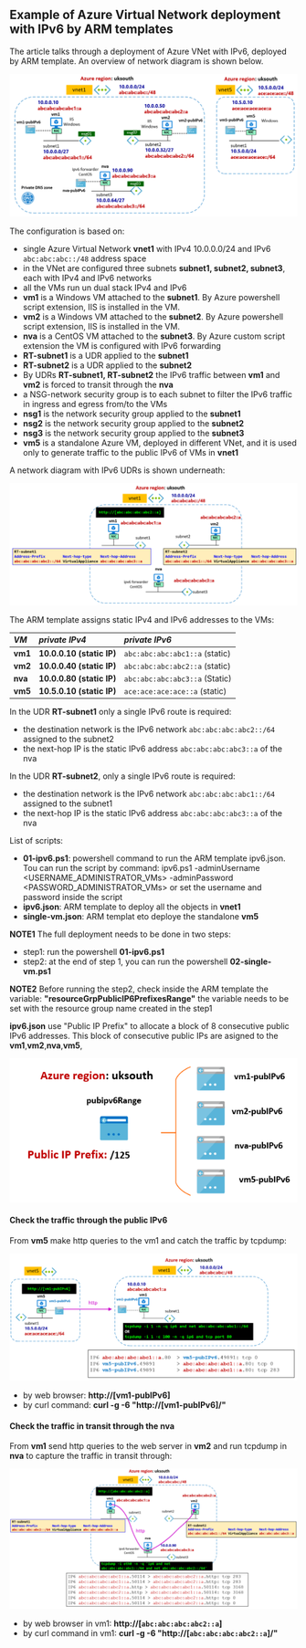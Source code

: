 <properties
pageTitle= 'IPv6 in Azure Virtual Network'
description= "IPv6 in Azure Virtual Network with ARM template"
services=""
documentationCenter="na"
authors="fabferri"
manager=""
editor=""/>

<tags
   ms.service="configuration-Example-Azure"
   ms.devlang="english"
   ms.topic="article"
   ms.tgt_pltfrm="Azure"
   ms.workload="IPv6"
   ms.date="11/12/2019"
   ms.author="fabferri" />

## Example of Azure Virtual Network deployment with IPv6 by ARM templates

The article talks through a deployment of Azure VNet with IPv6, deployed by ARM template. An overview of network diagram is shown below.

[![1]][1]

The configuration is based on:
* single Azure Virtual Network **vnet1** with IPv4 10.0.0.0/24 and IPv6 ``abc:abc:abc::/48`` address space
* in the VNet are configured three subnets **subnet1, subnet2, subnet3**, each with IPv4 and IPv6 networks
* all the VMs run un dual stack IPv4 and IPv6
* **vm1** is a Windows VM attached to the **subnet1**. By Azure powershell script extension, IIS is installed in the VM.
* **vm2** is a Windows VM attached to the **subnet2**. By Azure powershell script extension, IIS is installed in the VM.
* **nva** is a CentOS VM attached to the **subnet3**. By Azure custom script extension the VM is configured with IPv6 forwarding
* **RT-subnet1** is a UDR applied to the **subnet1**
* **RT-subnet2** is a UDR applied to the **subnet2**
* By UDRs **RT-subnet1, RT-subnet2** the IPv6 traffic between **vm1** and **vm2** is forced to transit through the **nva**
* a NSG-network security group is to each subnet to filter the IPv6 traffic in ingress and egress from/to the VMs
* **nsg1** is the network security group applied to the **subnet1**
* **nsg2** is the network security group applied to the **subnet2**
* **nsg3** is the network security group applied to the **subnet3**
* **vm5** is a standalone Azure VM, deployed in different VNet, and it is used only to generate traffic to the public IPv6 of VMs in **vnet1**  

A network diagram with IPv6 UDRs is shown underneath:

[![2]][2]

The ARM template assigns static IPv4 and IPv6 addresses to the VMs:

| *VM*       | *private IPv4*            | *private IPv6*                 |
| :--------- | :------------------------ |:------------------------------ |
| **vm1**    | **10.0.0.10 (static IP)** | ``abc:abc:abc:abc1::a`` (static)   |
| **vm2**    | **10.0.0.40 (static IP)** | ``abc:abc:abc:abc2::a`` (static)   |
| **nva**    | **10.0.0.80 (static IP)** | ``abc:abc:abc:abc3::a`` (Static)   |
| **vm5**    | **10.5.0.10 (static IP)** | ``ace:ace:ace:ace::a``  (static)   |

In the UDR **RT-subnet1** only a single IPv6 route is required:
* the destination network is the IPv6 network ``abc:abc:abc:abc2::/64`` assigned to the subnet2
* the next-hop IP  is the static IPv6 address ``abc:abc:abc:abc3::a`` of the nva

In the UDR **RT-subnet2**, only a single IPv6 route is required:
* the destination network is the IPv6 network ``abc:abc:abc:abc1::/64`` assigned to the subnet1
* the next-hop IP is the static IPv6 address ``abc:abc:abc:abc3::a`` of the nva


List of scripts:
* **01-ipv6.ps1**: powershell command to run the ARM template ipv6.json. Tou can run the script by command:
  ipv6.ps1 -adminUsername <USERNAME_ADMINISTRATOR_VMs> -adminPassword <PASSWORD_ADMINISTRATOR_VMs>
  or set the username and password inside the script
* **ipv6.json**: ARM template to deploy all the objects in **vnet1**
* **single-vm.json**: ARM templat eto deploye the standalone **vm5**


**NOTE1**
The full deployment needs to be done in two steps: 
* step1: run the powershell **01-ipv6.ps1**
* step2: at the end of step 1,  you can run the powershell **02-single-vm.ps1**


**NOTE2**
Before running the step2, check inside the ARM template the variable: **"resourceGrpPublicIP6PrefixesRange"** 
the variable needs to be set with the resource group name created in the step1
 


**ipv6.json** use "Public IP Prefix" to allocate a block of 8 consecutive public IPv6 addresses. 
This block of consecutive public IPs are asigned to the **vm1**,**vm2**,**nva**,**vm5**, 
 
[![3]][3]


#### <a name="IPv6"></a>Check the traffic through the public IPv6
From **vm5** make http queries to the vm1 and catch the traffic by tcpdump:

[![4]][4]

* by web browser: **http://[vm1-pubIPv6]**
* by curl command: **curl -g -6 "http://[vm1-pubIPv6]/"**



#### <a name="IPv6"></a>Check the traffic in transit through the nva
From **vm1**  send http queries to the web server in **vm2** and run tcpdump in **nva** to capture the traffic in transit through:

[![5]][5]


* by web browser in vm1: **http://[``abc:abc:abc:abc2::a``]**
* by curl command in vm1: **curl -g -6 "http://[``abc:abc:abc:abc2::a``]/"**


<!--Image References-->

[1]: ./media/network-diagram.png "network overview"
[2]: ./media/udr.png "network diagram with UDR"
[3]: ./media/public-ip-prefix.png "public ip prefix"
[4]: ./media/traffic-public-ip.png "traffic through public IPv6"
[5]: ./media/traffic-private-ip.png "traffic through private IPv6"

<!--Link References-->

